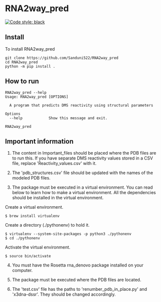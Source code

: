 # RNA2way_pred

[![Code style: black](https://img.shields.io/badge/code%20style-black-000000.svg)](https://github.com/psf/black)

## Install

To install RNA2way_pred 

```shell
git clone https://github.com/Sanduni522/RNA2way_pred
cd RNA2way_pred
python -m pip install .
```


## How to run 

```shell
RNA2way_pred --help
Usage: RNA2way_pred [OPTIONS]

  A program that predicts DMS reactivity using structural parameters

Options
  --help            Show this message and exit.
```

```shell
RNA2way_pred
```

## Important information

1) The content in Important_files should be placed where the PDB files are to run this. If you have separate DMS reactivity values stored in a CSV file, replace 'Reactivity_values.csv' with it. 

2) The 'pdb_structures.csv' file should be updated with the names of the modeled PDB files.

3) The package must be executed in a virtual environment. You can read below to learn how to make a virtual environment. All the dependencies should be installed in the virtual environment. 

  Create a virtual environment.
```shell
$ brew install virtualenv
```
  Create a directory (./pythonenv) to hold it.
```shell
$ virtualenv --system-site-packages -p python3 ./pythonenv
$ cd ./pythonenv
```
  Activate the virtual environment.
```shell
$ source bin/activate
```

4) You must have the Rosetta rna_denovo package installed on your computer.

5) The package must be executed where the PDB files are located.

6) The 'test.csv' file has the paths to 'renumber_pdb_in_place.py' and 'x3dna-dssr'. They should be changed accordingly. 



